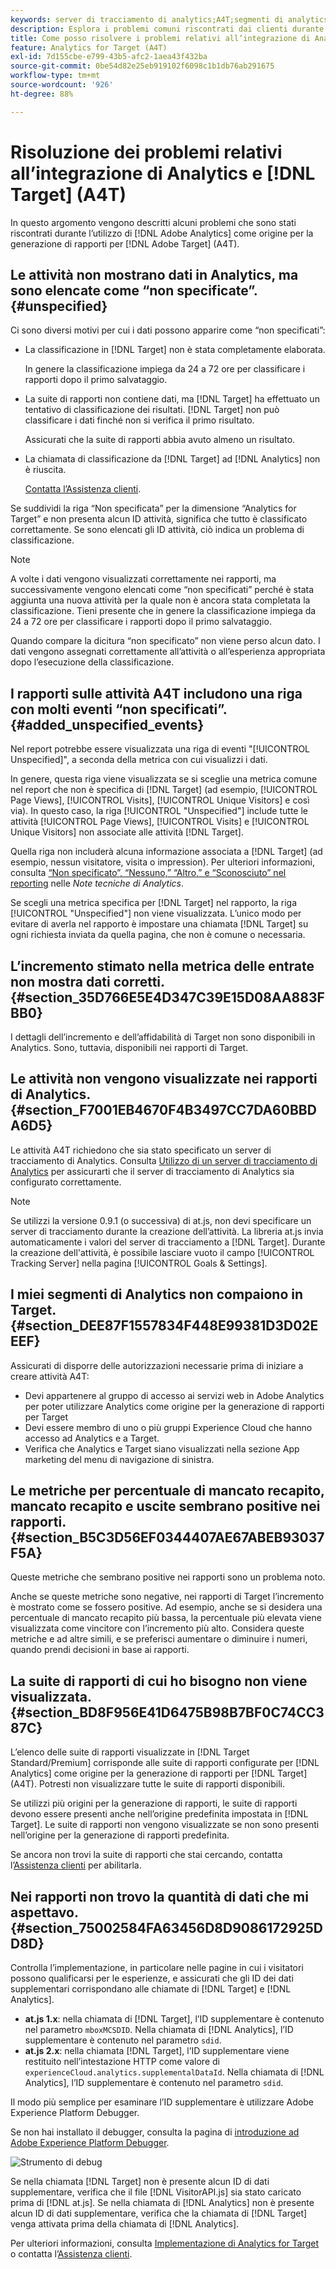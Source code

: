```yaml
---
keywords: server di tracciamento di analytics;A4T;segmenti di analytics;suite di rapporti;dati non corretti;orfani;sdid;VisitorAPI.js;mboxMCSDID;phantom;non specificata
description: Esplora i problemi comuni riscontrati dai clienti durante l’utilizzo di Analytics per  [!DNL Target]  (A4T).
title: Come posso risolvere i problemi relativi all’integrazione di Analytics e [!DNL Target]  (A4T)?
feature: Analytics for Target (A4T)
exl-id: 7d155cbe-e799-43b5-afc2-1aea43f432ba
source-git-commit: 0be54d82e25eb919102f6098c1b1db76ab291675
workflow-type: tm+mt
source-wordcount: '926'
ht-degree: 88%

---
```


# Risoluzione dei problemi relativi all’integrazione di Analytics e [!DNL Target] (A4T)

In questo argomento vengono descritti alcuni problemi che sono stati riscontrati durante l’utilizzo di [!DNL Adobe Analytics] come origine per la generazione di rapporti per [!DNL Adobe Target] (A4T).

## Le attività non mostrano dati in Analytics, ma sono elencate come “non specificate”. {#unspecified}

Ci sono diversi motivi per cui i dati possono apparire come “non specificati”:

* La classificazione in [!DNL Target] non è stata completamente elaborata.

  In genere la classificazione impiega da 24 a 72 ore per classificare i rapporti dopo il primo salvataggio.

* La suite di rapporti non contiene dati, ma [!DNL Target] ha effettuato un tentativo di classificazione dei risultati. [!DNL Target] non può classificare i dati finché non si verifica il primo risultato.

  Assicurati che la suite di rapporti abbia avuto almeno un risultato.

* La chiamata di classificazione da [!DNL Target] ad [!DNL Analytics] non è riuscita.

  [Contatta l’Assistenza clienti](/help/main/cmp-resources-and-contact-information.md#reference_ACA3391A00EF467B87930A450050077C).

Se suddividi la riga “Non specificata” per la dimensione “Analytics for Target” e non presenta alcun ID attività, significa che tutto è classificato correttamente. Se sono elencati gli ID attività, ciò indica un problema di classificazione.

>[!NOTE]
>
>A volte i dati vengono visualizzati correttamente nei rapporti, ma successivamente vengono elencati come “non specificati” perché è stata aggiunta una nuova attività per la quale non è ancora stata completata la classificazione. Tieni presente che in genere la classificazione impiega da 24 a 72 ore per classificare i rapporti dopo il primo salvataggio.
>
>Quando compare la dicitura “non specificato” non viene perso alcun dato. I dati vengono assegnati correttamente all’attività o all’esperienza appropriata dopo l’esecuzione della classificazione.

## I rapporti sulle attività A4T includono una riga con molti eventi “non specificati”. {#added_unspecified_events}

Nel report potrebbe essere visualizzata una riga di eventi &quot;[!UICONTROL Unspecified]&quot;, a seconda della metrica con cui visualizzi i dati.

In genere, questa riga viene visualizzata se si sceglie una metrica comune nel report che non è specifica di [!DNL Target] (ad esempio, [!UICONTROL Page Views], [!UICONTROL Visits], [!UICONTROL Unique Visitors] e così via). In questo caso, la riga [!UICONTROL "Unspecified"] include tutte le attività [!UICONTROL Page Views], [!UICONTROL Visits] e [!UICONTROL Unique Visitors] non associate alle attività [!DNL Target].

Quella riga non includerà alcuna informazione associata a [!DNL Target] (ad esempio, nessun visitatore, visita o impression). Per ulteriori informazioni, consulta [“Non specificato”, “Nessuno,” “Altro,” e “Sconosciuto” nel reporting](https://experienceleague.adobe.com/docs/analytics/technotes/unspecified.html?lang=it) nelle *Note tecniche di Analytics*.

Se scegli una metrica specifica per [!DNL Target] nel rapporto, la riga [!UICONTROL "Unspecified"] non viene visualizzata. L’unico modo per evitare di averla nel rapporto è impostare una chiamata [!DNL Target] su ogni richiesta inviata da quella pagina, che non è comune o necessaria.

## L’incremento stimato nella metrica delle entrate non mostra dati corretti. {#section_35D766E5E4D347C39E15D08AA883FBB0}

I dettagli dell’incremento e dell’affidabilità di Target non sono disponibili in Analytics. Sono, tuttavia, disponibili nei rapporti di Target.

## Le attività non vengono visualizzate nei rapporti di Analytics. {#section_F7001EB4670F4B3497CC7DA60BBDA6D5}

Le attività A4T richiedono che sia stato specificato un server di tracciamento di Analytics. Consulta [Utilizzo di un server di tracciamento di Analytics](/help/main/c-integrating-target-with-mac/a4t/analytics-tracking-server.md#task_72077BA7E93C4A65A715A18F32228823) per assicurarti che il server di tracciamento di Analytics sia configurato correttamente.

>[!NOTE]
>
>Se utilizzi la versione 0.9.1 (o successiva) di at.js, non devi specificare un server di tracciamento durante la creazione dell’attività. La libreria at.js invia automaticamente i valori del server di tracciamento a [!DNL Target]. Durante la creazione dell&#39;attività, è possibile lasciare vuoto il campo [!UICONTROL Tracking Server] nella pagina [!UICONTROL Goals & Settings].

## I miei segmenti di Analytics non compaiono in Target. {#section_DEE87F1557834F448E99381D3D02EEEF}

Assicurati di disporre delle autorizzazioni necessarie prima di iniziare a creare attività A4T:

* Devi appartenere al gruppo di accesso ai servizi web in Adobe Analytics per poter utilizzare Analytics come origine per la generazione di rapporti per Target
* Devi essere membro di uno o più gruppi Experience Cloud che hanno accesso ad Analytics e a Target.
* Verifica che Analytics e Target siano visualizzati nella sezione App marketing del menu di navigazione di sinistra.

## Le metriche per percentuale di mancato recapito, mancato recapito e uscite sembrano positive nei rapporti. {#section_B5C3D56EF0344407AE67ABEB93037F5A}

Queste metriche che sembrano positive nei rapporti sono un problema noto.

Anche se queste metriche sono negative, nei rapporti di Target l’incremento è mostrato come se fossero positive. Ad esempio, anche se si desidera una percentuale di mancato recapito più bassa, la percentuale più elevata viene visualizzata come vincitore con l’incremento più alto. Considera queste metriche e ad altre simili, e se preferisci aumentare o diminuire i numeri, quando prendi decisioni in base ai rapporti.

## La suite di rapporti di cui ho bisogno non viene visualizzata. {#section_BD8F956E41D6475B98B7BF0C74CC387C}

L’elenco delle suite di rapporti visualizzate in [!DNL Target Standard/Premium] corrisponde alle suite di rapporti configurate per [!DNL Analytics] come origine per la generazione di rapporti per [!DNL Target] (A4T). Potresti non visualizzare tutte le suite di rapporti disponibili.

Se utilizzi più origini per la generazione di rapporti, le suite di rapporti devono essere presenti anche nell’origine predefinita impostata in [!DNL Target]. Le suite di rapporti non vengono visualizzate se non sono presenti nell’origine per la generazione di rapporti predefinita.

Se ancora non trovi la suite di rapporti che stai cercando, contatta l’[Assistenza clienti](/help/main/cmp-resources-and-contact-information.md#reference_ACA3391A00EF467B87930A450050077C) per abilitarla.

## Nei rapporti non trovo la quantità di dati che mi aspettavo. {#section_75002584FA63456D8D9086172925DD8D}

Controlla l’implementazione, in particolare nelle pagine in cui i visitatori possono qualificarsi per le esperienze, e assicurati che gli ID dei dati supplementari corrispondano alle chiamate di [!DNL Target] e [!DNL Analytics].

* **at.js 1.x**: nella chiamata di [!DNL Target], l’ID supplementare è contenuto nel parametro `mboxMCSDID`. Nella chiamata di [!DNL Analytics], l’ID supplementare è contenuto nel parametro `sdid`.
* **at.js 2.x**: nella chiamata [!DNL Target], l’ID supplementare viene restituito nell’intestazione HTTP come valore di `experienceCloud.analytics.supplementalDataId`. Nella chiamata di [!DNL Analytics], l’ID supplementare è contenuto nel parametro `sdid`.

Il modo più semplice per esaminare l’ID supplementare è utilizzare Adobe Experience Platform Debugger.

Se non hai installato il debugger, consulta la pagina di [introduzione ad Adobe Experience Platform Debugger](https://experienceleague.adobe.com/docs/platform-learn/tutorials/data-ingestion/web-sdk/introduction-to-the-experience-platform-debugger.html?lang=it).

![Strumento di debug](/help/main/c-integrating-target-with-mac/a4t/assets/debugger.png)

Se nella chiamata [!DNL Target] non è presente alcun ID di dati supplementare, verifica che il file [!DNL VisitorAPI.js] sia stato caricato prima di [!DNL at.js]. Se nella chiamata di [!DNL Analytics] non è presente alcun ID di dati supplementare, verifica che la chiamata di [!DNL Target] venga attivata prima della chiamata di [!DNL Analytics].

Per ulteriori informazioni, consulta [Implementazione di Analytics for Target](/help/main/c-integrating-target-with-mac/a4t/a4timplementation.md#concept_CE78750AC2A4487D8ACD9369B3EAC85A) o contatta l’[Assistenza clienti](/help/main/cmp-resources-and-contact-information.md#reference_ACA3391A00EF467B87930A450050077C).
